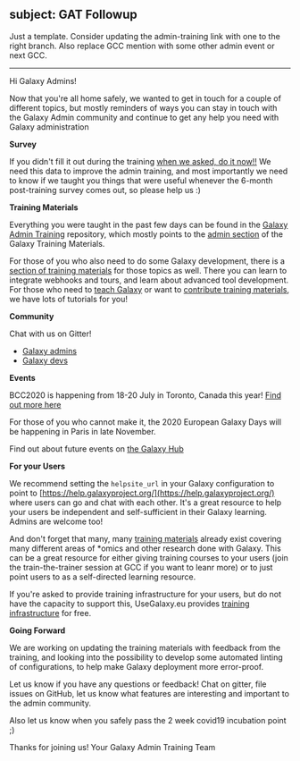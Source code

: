 subject: GAT Followup
---

Just a template. Consider updating the admin-training link with one to the right branch. Also replace GCC mention with some other admin event or next GCC.

---

Hi Galaxy Admins!

Now that you're all home safely, we wanted to get in touch for a couple of different topics, but mostly reminders of ways you can stay in touch with the Galaxy Admin community and continue to get any help you need with Galaxy administration

**Survey**

If you didn't fill it out during the training [when we asked, do it now!!](https://bsc3.typeform.com/to/X5bqFf) We need this data to improve the admin training, and most importantly we need to know if we taught you things that were useful whenever the 6-month post-training survey comes out, so please help us :)


**Training Materials**

Everything you were taught in the past few days can be found in the [Galaxy Admin Training](https://github.com/galaxyproject/admin-training/) repository, which mostly points to the [admin section](https://training.galaxyproject.org/training-material/topics/admin/) of the Galaxy Training Materials.

For those of you who also need to do some Galaxy development, there is a [section of training materials](https://training.galaxyproject.org/training-material/topics/dev/) for those topics as well. There you can learn to integrate webhooks and tours, and learn about advanced tool development. For those who need to [teach Galaxy](https://training.galaxyproject.org/training-material/topics/instructors/) or want to [contribute training materials](https://training.galaxyproject.org/training-material/topics/contributing/), we have lots of tutorials for you!

**Community**

Chat with us on Gitter!

 - [Galaxy admins](http://gitter.im/galaxyproject/admins)
 - [Galaxy devs](http://gitter.im/galaxyproject/Lobby)

**Events**

BCC2020 is happening from 18-20 July in Toronto, Canada this year! [Find out more here](https://bcc2020.github.io/)

For those of you who cannot make it, the 2020 European Galaxy Days will be happening in Paris in late November.

Find out about future events on [the Galaxy Hub](https://galaxyproject.org/)

**For your Users**

We recommend setting the `helpsite_url` in your Galaxy configuration to point to [https://help.galaxyproject.org/](https://help.galaxyproject.org/) where users can go and chat with each other. It's a great resource to help your users be independent and self-sufficient in their Galaxy learning. Admins are welcome too!

And don't forget that many, many [training materials](https://training.galaxyproject.org/training-material/) already exist covering many different areas of \*omics and other research done with Galaxy. This can be a great resource for either giving training courses to your users (join the train-the-trainer session at GCC if you want to leanr more) or to just point users to as a self-directed learning resource.

If you're asked to provide training infrastructure for your users, but do not have the capacity to support this, UseGalaxy.eu provides [training infrastructure](https://galaxyproject.eu/tiaas) for free.

**Going Forward**

We are working on updating the training materials with feedback from the training, and looking into the possibility to develop some automated linting of configurations, to help make Galaxy deployment more error-proof.

Let us know if you have any questions or feedback! Chat on gitter, file issues on GitHub, let us know what features are interesting and important to the admin community.

Also let us know when you safely pass the 2 week covid19 incubation point ;)


Thanks for joining us!
Your Galaxy Admin Training Team
